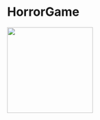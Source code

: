 # HorrorGame

[<img src="https://github.com/ngbao245/HorrorGame_Loop/assets/68727365/d67046b9-3a90-49f5-8374-0fcbddcadf72" width="200" height="200">](https://play.unity.com/mg/other/loop-i71d)
